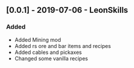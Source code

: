 ## [0.0.1] - 2019-07-06 - LeonSkills
### Added
- Added Mining mod
- Added rs ore and bar items and recipes
- Added cables and pickaxes
- Changed some vanilla recipes